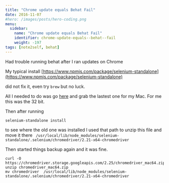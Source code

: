 ```yaml
---
title: "Chrome update equals Behat Fail"
date: 2016-11-07
#hero: /images/posts/hero-coding.png
menu:
  sidebar:
    name: "Chrome update equals Behat Fail"
    identifier: chrome-update-equals--behat--fail
    weight: -197
tags: [note2self, behat]
---
```


Had trouble running behat after I ran updates on Chrome

My typical install [https://www.npmjs.com/package/selenium-standalone](https://www.npmjs.com/package/selenium-standalone)

did not fix it, even try `brew` but no luck.

All I needed to do was go [here](https://chromedriver.storage.googleapis.com/index.html?path=2.25/) and grab the lastest one for my Mac. For me this was the 32 bit.

Then after running 

```
selenium-standalone install
``` 

to see where the old one was installed I used that path to unzip this file and move it there ` /usr/local/lib/node_modules/selenium-standalone/.selenium/chromedriver/2.21-x64-chromedriver`

Then started things backup again and it was fine.

```
curl -O https://chromedriver.storage.googleapis.com/2.25/chromedriver_mac64.zip
unzip chromedriver_mac64.zip
mv chromedriver  /usr/local/lib/node_modules/selenium-standalone/.selenium/chromedriver/2.21-x64-chromedriver
```
